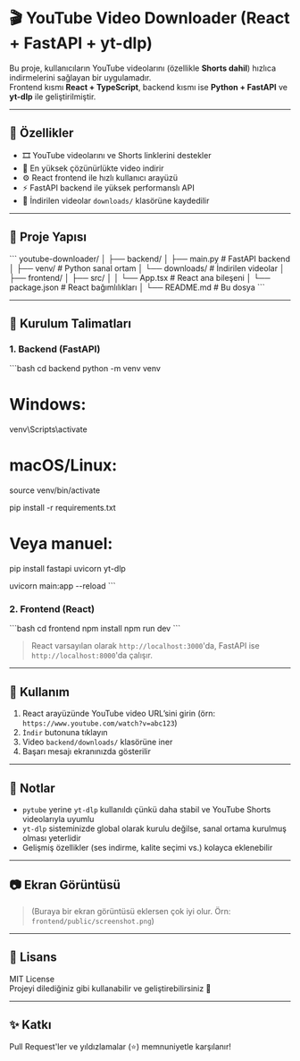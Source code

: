 # 🎬 YouTube Video Downloader (React + FastAPI + yt-dlp)

Bu proje, kullanıcıların YouTube videolarını (özellikle **Shorts dahil**) hızlıca indirmelerini sağlayan bir uygulamadır.  
Frontend kısmı **React + TypeScript**, backend kısmı ise **Python + FastAPI** ve **yt-dlp** ile geliştirilmiştir.

---

## 🚀 Özellikler

- 🎞️ YouTube videolarını ve Shorts linklerini destekler  
- 💾 En yüksek çözünürlükte video indirir  
- ⚙️ React frontend ile hızlı kullanıcı arayüzü  
- ⚡ FastAPI backend ile yüksek performanslı API  
- 📁 İndirilen videolar `downloads/` klasörüne kaydedilir

---

## 🧱 Proje Yapısı

\`\`\`
youtube-downloader/
│
├── backend/
│   ├── main.py          # FastAPI backend
│   ├── venv/            # Python sanal ortam
│   └── downloads/       # İndirilen videolar
│
├── frontend/
│   ├── src/
│   │   └── App.tsx      # React ana bileşeni
│   └── package.json     # React bağımlılıkları
│
└── README.md            # Bu dosya
\`\`\`

---

## 🔧 Kurulum Talimatları

### 1. Backend (FastAPI)

\`\`\`bash
cd backend
python -m venv venv
# Windows:
venv\Scripts\activate
# macOS/Linux:
source venv/bin/activate

pip install -r requirements.txt
# Veya manuel:
pip install fastapi uvicorn yt-dlp

uvicorn main:app --reload
\`\`\`

### 2. Frontend (React)

\`\`\`bash
cd frontend
npm install
npm run dev
\`\`\`

> React varsayılan olarak `http://localhost:3000`'da, FastAPI ise `http://localhost:8000`'da çalışır.

---

## 🧪 Kullanım

1. React arayüzünde YouTube video URL’sini girin (örn: `https://www.youtube.com/watch?v=abc123`)
2. `İndir` butonuna tıklayın
3. Video `backend/downloads/` klasörüne iner
4. Başarı mesajı ekranınızda gösterilir

---

## 📌 Notlar

- `pytube` yerine `yt-dlp` kullanıldı çünkü daha stabil ve YouTube Shorts videolarıyla uyumlu
- `yt-dlp` sisteminizde global olarak kurulu değilse, sanal ortama kurulmuş olması yeterlidir
- Gelişmiş özellikler (ses indirme, kalite seçimi vs.) kolayca eklenebilir

---

## 📷 Ekran Görüntüsü

> (Buraya bir ekran görüntüsü eklersen çok iyi olur. Örn: `frontend/public/screenshot.png`)

---

## 📄 Lisans

MIT License  
Projeyi dilediğiniz gibi kullanabilir ve geliştirebilirsiniz 🎉

---

## ✨ Katkı

Pull Request'ler ve yıldızlamalar (⭐) memnuniyetle karşılanır!
